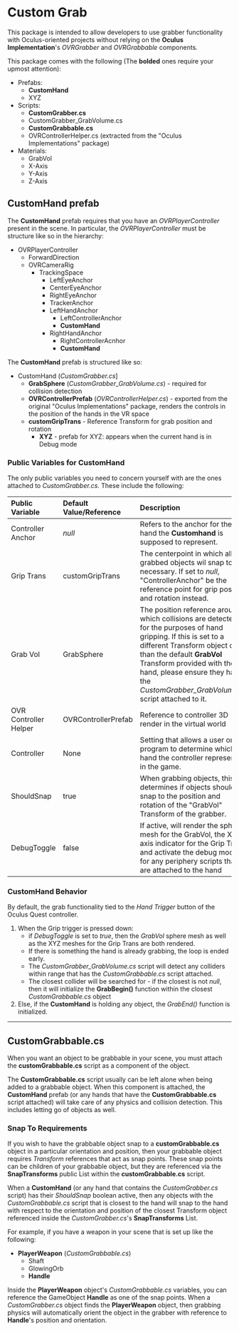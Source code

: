 # Custom Grab

This package is intended to allow developers to use grabber functionality with Oculus-oriented projects without relying on the __Oculus Implementation__'s _OVRGrabber_ and _OVRGrabbable_ components.

This package comes with the following (The __bolded__ ones require your upmost attention):
* Prefabs:
    * __CustomHand__
    * XYZ
* Scripts:
    * __CustomGrabber.cs__
    * CustomGrabber_GrabVolume.cs
    * __CustomGrabbable.cs__
    * OVRControllerHelper.cs (extracted from the "Oculus Implementations" package)
* Materials:
    * GrabVol
    * X-Axis
    * Y-Axis
    * Z-Axis

## CustomHand prefab

The __CustomHand__ prefab requires that you have an _OVRPlayerController_ present in the scene. In particular, the _OVRPlayerController_ must be structure like so in the hierarchy:

* OVRPlayerController
    * ForwardDirection
    * OVRCameraRig
        * TrackingSpace
            * LeftEyeAnchor
            * CenterEyeAnchor
            * RightEyeAnchor
            * TrackerAnchor
            * LeftHandAnchor
                * LeftControllerAnchor
                * __CustomHand__
            * RightHandAnchor
                * RightControllerAcnhor
                * __CustomHand__

The __CustomHand__ prefab is structured like so:

* CustomHand (_CustomGrabber.cs_]
    * __GrabSphere__ (*CustomGrabber_GrabVolume.cs*) - required for collision detection
    * __OVRControllerPrefab__ (_OVRControllerHelper.cs_) - exported from the original "Oculus Implementations" package, renders the controls in the position of the hands in the VR space
    * __customGripTrans__ - Reference Transform for grab position and rotation
        * __XYZ__ - prefab for XYZ: appears when the current hand is in Debug mode

### Public Variables for CustomHand

The only public variables you need to concern yourself with are the ones attached to _CustomGrabber.cs_. These include the following:

|Public Variable|Default Value/Reference|Description|Required?|
|:---|:---|:---|:---|
|Controller Anchor|_null_|Refers to the anchor for the hand the __Customhand__ is supposed to represent.|Yes|
|Grip Trans|customGripTrans|The centerpoint in which all grabbed objects wil snap to if necessary. If set to _null_, "ControllerAnchor" be the reference point for grip position and rotation instead.|Try to leave alone, safe to set to _null_|
|Grab Vol|GrabSphere|The position reference around which collisions are detected for the purposes of hand gripping. If this is set to a different Transform object other than the default __GrabVol__ Transform provided with the hand, please ensure they have the *CustomGrabber_GrabVolume.cs* script attached to it.|Yes|
|OVR Controller Helper|OVRControllerPrefab|Reference to controller 3D render in the virtual world|Yes|
|Controller|None|Setting that allows a user or program to determine which hand the controller represents in the game.|Yes|
|ShouldSnap|true|When grabbing objects, this determines if objects should snap to the position and rotation of the "GrabVol" Transform of the grabber.|No|
|DebugToggle|false|If active, will render the sphere mesh for the GrabVol, the XYZ axis indicator for the Grip Trans, and activate the debug mode for any periphery scripts that are attached to the hand|No|

### CustomHand Behavior

By default, the grab functionality tied to the _Hand Trigger_ button of the Oculus Quest controller.
1. When the Grip trigger is pressed down:
    * if _DebugToggle_ is set to _true_, then the _GrabVol_ sphere mesh as well as the XYZ meshes for the Grip Trans are both rendered.
    * If there is something the hand is already grabbing, the loop is ended early.
    * The *CustomGrabber_GrabVolume.cs* script will detect any colliders within range that has the _CustomGrabbable.cs_ script attached.
    * The closest collider will be searched for - if the closest is not _null_, then it will initialize the __GrabBegin()__ function within the closest _CustomGrabbable.cs_ object
2. Else, if the __CustomHand__ is holding any object, the _GrabEnd()_ function is initialized. 

---
## CustomGrabbable.cs

When you want an object to be grabbable in your scene, you must attach the __customGrabbable.cs__ script as a component of the object. 

The __CustomGrabbable.cs__ script usually can be left alone when being added to a grabbable object. When this component is attached, the __CustomHand__ prefab (or any hands that have the __CustomGrabbable.cs__ script attached) will take care of any physics and collision detection. This includes letting go of objects as well.

### Snap To Requirements

If you wish to have the grabbable object snap to a __customGrabbable.cs__ object in a particular orientation and position, then your grabbable object requires _Transform_ references that act as snap points. These snap points can be children of your grabbable object, but they are referenced via the __SnapTransforms__ public List within the __customGrabbable.cs__ script.

When a __CustomHand__ (or any hand that contains the _CustomGrabber.cs_ script) has their _ShouldSnap_ boolean active, then any objects with the _CustomGrabbable.cs_ script that is closest to the hand will snap to the hand with respect to the orientation and position of the closest Transform object referenced inside the _CustomGrabber.cs_'s __SnapTransforms__ List.

For example, if you have a weapon in your scene that is set up like the following:
* __PlayerWeapon__ (_CustomGrabbable.cs_)
    * Shaft
    * GlowingOrb
    * __Handle__

Inside the __PlayerWeapon__ object's _CustomGrabbable.cs_ variables, you can reference the GameObject __Handle__ as one of the snap points. When a _CustomGrabber.cs_ object finds the __PlayerWeapon__ object, then grabbing physics will automatically orient the object in the grabber with reference to __Handle__'s position and orientation.




